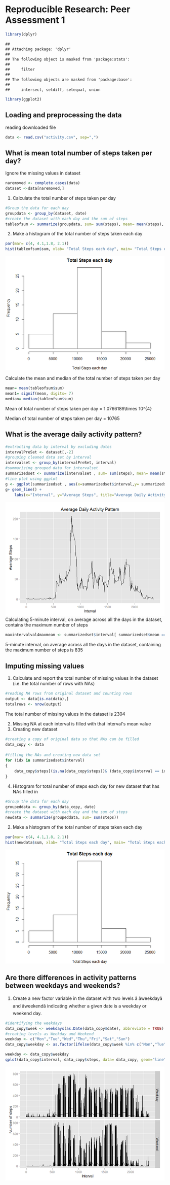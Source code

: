 # Reproducible Research: Peer Assessment 1

```r
library(dplyr)
```

```
## 
## Attaching package: 'dplyr'
## 
## The following object is masked from 'package:stats':
## 
##     filter
## 
## The following objects are masked from 'package:base':
## 
##     intersect, setdiff, setequal, union
```

```r
library(ggplot2)
```

## Loading and preprocessing the data
reading downloaded file

```r
data <- read.csv("activity.csv", sep=",")
```


## What is mean total number of steps taken per day?
Ignore the missing values in dataset

```r
naremoved <- complete.cases(data)
dataset <-data[naremoved,]  
```
1. Calculate the total number of steps taken per day
  


```r
#Group the data for each day
groupdata <- group_by(dataset, date)
#create the dataset with each day and the sum of steps
tableofsum <- summarize(groupdata, sum= sum(steps), mean= mean(steps), median= median(steps))
```
2. Make a histogram of the total number of steps taken each day


```r
par(mar= c(4, 4.1,1.8, 2.1))
hist(tableofsum$sum, xlab= "Total Steps each day", main= "Total Steps each day", labels= FALSE)
```

![](PA1_template_files/figure-html/unnamed-chunk-5-1.png) 

Calculate the mean and median of the total number of steps taken per day

```r
mean= mean(tableofsum$sum)
mean1= signif(mean, digits= 7)
median= median(tableofsum$sum)
```
Mean of total number of steps taken per day = 1.0766189\times 10^{4}

Median of total number of steps taken per day = 10765


## What is the average daily activity pattern?

```r
#extracting data by interval by excluding dates
intervalPreSet <- dataset[,-2]
#grouping cleaned data set by interval
intervalset <- group_by(intervalPreSet, interval)
#summarizing grouped data for intervalset
summarizedset <- summarize(intervalset , sum= sum(steps), mean= mean(steps), median= median(steps))
#line plot using ggplot
g <- ggplot(summarizedset , aes(x=summarizedset$interval,y= summarizedset$mean))
g+ geom_line() + 
    labs(x="Interval", y="Average Steps", title="Average Daily Activity Pattern")
```

![](PA1_template_files/figure-html/unnamed-chunk-7-1.png) 
Calculating 5-minute interval, on average across all the days in the dataset, contains the maximum number of steps

```r
maxintervalval4maxmean <- summarizedset$interval[ summarizedset$mean == max(summarizedset$mean)]
```
5-minute interval, on average across all the days in the dataset, containing the maximum number of steps is 835


## Imputing missing values

1. Calculate and report the total number of missing values in the dataset (i.e. the total number of rows with NAs)

```r
#reading NA rows from original dataset and counting rows
output <- data[is.na(data),]
totalrows <- nrow(output)
```
The total number of missing values in the dataset is 2304

2. Missing NA at each interval is filled with that interval's mean value
3. Creating new dataset


```r
#creating a copy of original data so that NAs can be filled
data_copy <- data

#filling the NAs and creating new data set
for (idx in summarizedset$interval)
{
    data_copy$steps[(is.na(data_copy$steps))& (data_copy$interval == idx) ] = summarizedset$mean[ summarizedset$interval == idx ]
}
```

4. Histogram for total number of steps each day for new dataset that has NAs filled in

```r
#Group the data for each day
groupeddata <- group_by(data_copy, date)
#create the dataset with each day and the sum of steps
newdata <- summarize(groupeddata, sum= sum(steps))
```
2. Make a histogram of the total number of steps taken each day


```r
par(mar= c(4, 4.1,1.8, 2.1))
hist(newdata$sum, xlab= "Total Steps each day", main= "Total Steps each day", labels= FALSE)
```

![](PA1_template_files/figure-html/unnamed-chunk-12-1.png) 

## Are there differences in activity patterns between weekdays and weekends?
1. Create  a new factor variable in the dataset with two levels â âweekdayâ and âweekendâ indicating whether a given date is a weekday or weekend day.

```r
#identifying the weekdays
data_copy$week <- weekdays(as.Date(data_copy$date), abbreviate = TRUE)
#creating levels as Weekday and Weekend
weekday <- c("Mon","Tue","Wed","Thu","Fri","Sat","Sun")
data_copy$weekday <- as.factor(ifelse(data_copy$week %in% c("Mon","Tue","Wed","Thu","Fri"), "Weekday", "Weekend"))
```

```r
weekday <- data_copy$weekday
qplot(data_copy$interval, data_copy$steps, data= data_copy, geom="line", facets= weekday ~., xlab= "Interval", ylab= "Number of steps")
```

![](PA1_template_files/figure-html/unnamed-chunk-14-1.png) 



